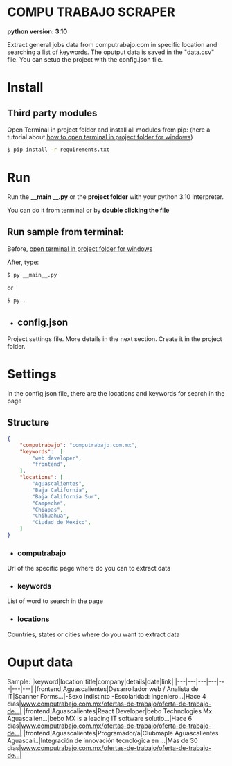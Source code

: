 # COMPU TRABAJO SCRAPER
**python version: 3.10**


Extract general jobs data from computrabajo.com in specific location and searching a list of keywords.
The oputput data is saved in the "data.csv" file.
You can setup the project with the config.json file.

# Install
## Third party modules

Open Terminal in project folder and install all modules from pip:
(here a tutorial about [how to open terminal in project folder for windows](https://github.com/DariHernandez/tutorials/tree/master/open%20terminal%20(cmd)%20in%20project%20folder%20in%20windows)) 

``` bash
$ pip install -r requirements.txt
```

# Run

Run the **__main __.py** or the **project folder** with your python 3.10 interpreter.

You can do it from terminal or by **double clicking the file**


## Run sample from terminal:

Before, [open terminal in project folder for windows](https://github.com/DariHernandez/tutorials/tree/master/open%20terminal%20(cmd)%20in%20project%20folder%20in%20windows)

After, type: 

``` bash
$ py __main__.py
```

or

``` bash
$ py .
```

* ## config.json

Project settings file.
More details in the next section.
Create it in the project folder.

# Settings

In the config.json file, there are the locations and keywords for search in the page

## Structure

```json
{
    "computrabajo": "computrabajo.com.mx",
    "keywords":  [
        "web developer", 
        "frontend", 
    ],
    "locations": [
        "Aguascalientes",
        "Baja California",
        "Baja California Sur",
        "Campeche",
        "Chiapas",
        "Chihuahua",
        "Ciudad de Mexico",
    ]
}
```

* ### computrabajo
Url of the specific page where do you can to extract data
* ### keywords
List of word to search in the page
* ### locations
Countries, states or cities where do you want to extract data

# Ouput data
Sample:
|keyword|location|title|company|details|date|link|
|---|---|---|---|---|---|---|
|frontend|Aguascalientes|Desarrollador web / Analista de IT|Scanner Forms...|-Sexo indistinto -Escolaridad: Ingeniero...|Hace 4 días|www.computrabajo.com.mx/ofertas-de-trabajo/oferta-de-trabajo-de...|
|frontend|Aguascalientes|React Developer|bebo Technologies Mx Aguascalien...|bebo MX is a leading IT software solutio...|Hace 6 días|www.computrabajo.com.mx/ofertas-de-trabajo/oferta-de-trabajo-de...|
|frontend|Aguascalientes|Programador/a|Clubmaple Aguascalientes Aguascali..|Integración de innovación tecnológica en ...|Más de 30 días|www.computrabajo.com.mx/ofertas-de-trabajo/oferta-de-trabajo-de...|
